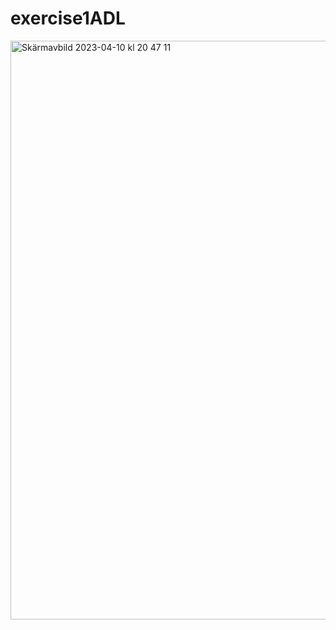 # exercise1ADL
<img width="926" alt="Skärmavbild 2023-04-10 kl  20 47 11" src="https://user-images.githubusercontent.com/63514202/231099379-f6e348f5-fd94-479d-a837-4ecffc7f2ac8.png">
